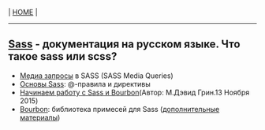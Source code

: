 <p>
  <span>| <a href="https://github.com/vik-vavilikhin/vik-vavilikhin.github.io">HOME</a> |</span>
</p>
<hr>

<h2><a href="https://sass-scss.ru/">Sass</a> - документация на русском языке. Что такое sass или scss?</h2>
<ul>
  <li><a href="http://area53.ru/route/route.php?css3/media-zaprosy-v-sass-sass-media-queries.html">Медиа запросы</a> в SASS (SASS Media Queries)</li>
  <li><a href="https://getinstance.info/articles/css/sass-basics-rules-directives/">Основы Sass</a>: @-правила и директивы</li>
  <li><a href="http://prgssr.ru/development/nachinaem-rabotu-s-sass-i-bourbon.html">Начинаем работу с Sass и Bourbon</a>(Автор: М.Дэвид Грин.13 Ноября 2015)</li>
  <li><a href="https://www.bourbon.io/">Bourbon</a>: библиотека примесей для Sass (<a href="https://webdesign.tutsplus.com/ru/tutorials/introducing-bourbon-lightweight-sass-mixins-and-more--cms-24733">дополнительные материалы</a>)</li>
</ul>